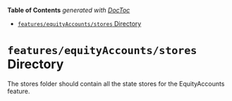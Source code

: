 <!-- START doctoc generated TOC please keep comment here to allow auto update -->
<!-- DON'T EDIT THIS SECTION, INSTEAD RE-RUN doctoc TO UPDATE -->

**Table of Contents** _generated with [DocToc](https://github.com/thlorenz/doctoc)_

- [`features/equityAccounts/stores` Directory](#featuresequityaccountsstores-directory)

<!-- END doctoc generated TOC please keep comment here to allow auto update -->

# `features/equityAccounts/stores` Directory

The stores folder should contain all the state stores for the EquityAccounts feature.
